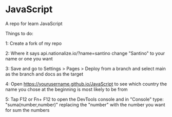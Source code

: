 # JavaScript
A repo for learn JavaScript

Things to do:

1: Create a fork of my repo

2: Where it says api.nationalize.io/?name=santino change "Santino" to your name or one you want

3: Save and go to Settings > Pages > Deploy from a branch and select main as the branch and docs as the target

4: Open https://yourusername.github.io/JavaScript to see which country the name you chose at the beginning is most likely to be from

5: Tap F12 or Fn+ F12 to open the DevTools console and in "Console" type: "suma(number,number)" replacing the "number" with the number you want for sum the numbers

